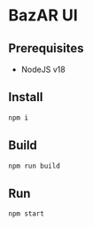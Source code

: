 # BazAR UI

## Prerequisites

- NodeJS v18

## Install

```sh
npm i
```

## Build

```sh
npm run build
```

## Run

```sh
npm start
```
